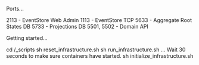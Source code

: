 
Ports...

2113 - EventStore Web Admin
1113 - EventStore TCP
5633 - Aggregate Root States DB
5733 - Projections DB
5501, 5502 - Domain API


Getting started...

cd /_scripts
sh reset_infrastructure.sh
sh run_infrastructure.sh
... Wait 30 seconds to make sure containers have started.
sh initialize_infrastructure.sh